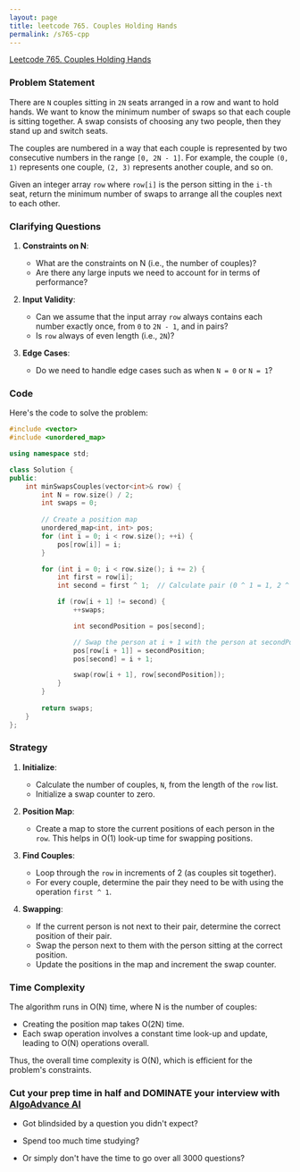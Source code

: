 ```yaml
---
layout: page
title: leetcode 765. Couples Holding Hands
permalink: /s765-cpp
---
```

[Leetcode 765. Couples Holding Hands](https://algoadvance.github.io/algoadvance/l765)
### Problem Statement

There are `N` couples sitting in `2N` seats arranged in a row and want to hold hands. We want to know the minimum number of swaps so that each couple is sitting together. A swap consists of choosing any two people, then they stand up and switch seats.

The couples are numbered in a way that each couple is represented by two consecutive numbers in the range `[0, 2N - 1]`. For example, the couple `(0, 1)` represents one couple, `(2, 3)` represents another couple, and so on.

Given an integer array `row` where `row[i]` is the person sitting in the `i-th` seat, return the minimum number of swaps to arrange all the couples next to each other.

### Clarifying Questions

1. **Constraints on N**: 
   - What are the constraints on N (i.e., the number of couples)? 
   - Are there any large inputs we need to account for in terms of performance?

2. **Input Validity**: 
   - Can we assume that the input array `row` always contains each number exactly once, from `0` to `2N - 1`, and in pairs?
   - Is `row` always of even length (i.e., `2N`)?

3. **Edge Cases**:
   - Do we need to handle edge cases such as when `N = 0` or `N = 1`?

### Code

Here's the code to solve the problem:

```cpp
#include <vector>
#include <unordered_map>

using namespace std;

class Solution {
public:
    int minSwapsCouples(vector<int>& row) {
        int N = row.size() / 2;
        int swaps = 0;
        
        // Create a position map
        unordered_map<int, int> pos;
        for (int i = 0; i < row.size(); ++i) {
            pos[row[i]] = i;
        }

        for (int i = 0; i < row.size(); i += 2) {
            int first = row[i];
            int second = first ^ 1;  // Calculate pair (0 ^ 1 = 1, 2 ^ 1 = 3, etc.)

            if (row[i + 1] != second) {
                ++swaps;

                int secondPosition = pos[second];

                // Swap the person at i + 1 with the person at secondPosition
                pos[row[i + 1]] = secondPosition;
                pos[second] = i + 1;

                swap(row[i + 1], row[secondPosition]);
            }
        }
        
        return swaps;
    }
};
```

### Strategy

1. **Initialize**: 
   - Calculate the number of couples, `N`, from the length of the `row` list.
   - Initialize a swap counter to zero.
   
2. **Position Map**: 
   - Create a map to store the current positions of each person in the `row`. This helps in O(1) look-up time for swapping positions.

3. **Find Couples**: 
   - Loop through the `row` in increments of 2 (as couples sit together).
   - For every couple, determine the pair they need to be with using the operation `first ^ 1`.

4. **Swapping**: 
   - If the current person is not next to their pair, determine the correct position of their pair.
   - Swap the person next to them with the person sitting at the correct position.
   - Update the positions in the map and increment the swap counter.

### Time Complexity

The algorithm runs in O(N) time, where N is the number of couples:
- Creating the position map takes O(2N) time.
- Each swap operation involves a constant time look-up and update, leading to O(N) operations overall.

Thus, the overall time complexity is O(N), which is efficient for the problem's constraints.


### Cut your prep time in half and DOMINATE your interview with [AlgoAdvance AI](https://algoAdvance.com)

- Got blindsided by a question you didn't expect?

- Spend too much time studying?

- Or simply don't have the time to go over all 3000 questions?

